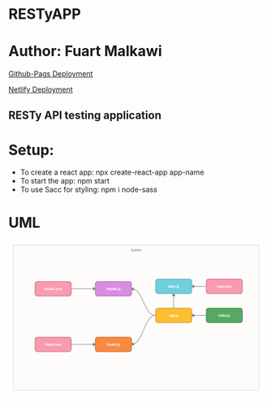 # RESTyAPP
# Author: Fuart Malkawi

[Github-Pags Deployment](https://furatmalkawi29.github.io/resty/)

[Netlify Deployment](https://hardcore-liskov-5aa6fb.netlify.app)


## RESTy API testing application

# Setup:
 * To create a react app: npx create-react-app app-name
 * To start the app: npm start
 * To use Sacc for styling: npm i node-sass


# UML
<img src = "./assets/resty.png">


